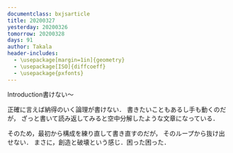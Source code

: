 ```yaml
---
documentclass: bxjsarticle
title: 20200327
yesterday: 20200326
tomorrow: 20200328
days: 91
author: Takala
header-includes:
  - \usepackage[margin=1in]{geometry}
  - \usepackage[ISO]{diffcoeff}
  - \usepackage{pxfonts}
---
```


Introduction書けない～



正確に言えば納得のいく論理が書けない．
書きたいこともあるし手も動くのだが，
ざっと書いて読み返してみると空中分解したような文章になっている．



そのため，最初から構成を練り直して書き直すのだが，
そのループから抜け出せない．
まさに，創造と破壊という感じ．困った困った．